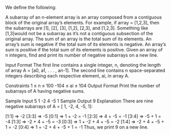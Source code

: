 We define the following:

A subarray of an n-element array is an array composed from a contiguous block of the original array’s elements. For example, if array = [1,2,3], then the subarrays are [1], [2], [3], [1,2], [2,3], and [1,2,3]. Something like [1,3]would not be a subarray as it’s not a contiguous subsection of the original array.
The sum of an array is the total sum of its elements.
An array’s sum is negative if the total sum of its elements is negative.
An array’s sum is positive if the total sum of its elements is positive.
Given an array of n integers, find and print its number of negative subarrays on a new line.

Input Format
The first line contains a single integer, n, denoting the length of array A = [a0, a1, . . . , an-1].
The second line contains n space-separated integers describing each respective element, ai, in array A.

Constraints
1 ≤ n ≤ 100
-104 ≤ ai ≤ 104
Output Format
Print the number of subarrays of A having negative sums.

Sample Input
 5
 1 -2 4 -5 1
Sample Output
 9
Explanation
There are nine negative subarrays of A = [ 1, -2, 4, -5, 1]:

[1:1] ⇒ -2
[3:3] ⇒ -5
[0:1] ⇒ 1 + -2 = -1
[2:3] ⇒ 4 + -5 = -1
[3:4] ⇒ -5 + 1 = -4
[1:3] ⇒ -2 + 4 + -5 = -3
[0:3] ⇒ 1 + -2 + 4 + -5 = -2
[1:4] ⇒ -2 + 4 + -5 + 1 = -2
[0:4] ⇒ 1 + -2 + 4 + -5 + 1 = -1
Thus, we print 9 on a new line.
